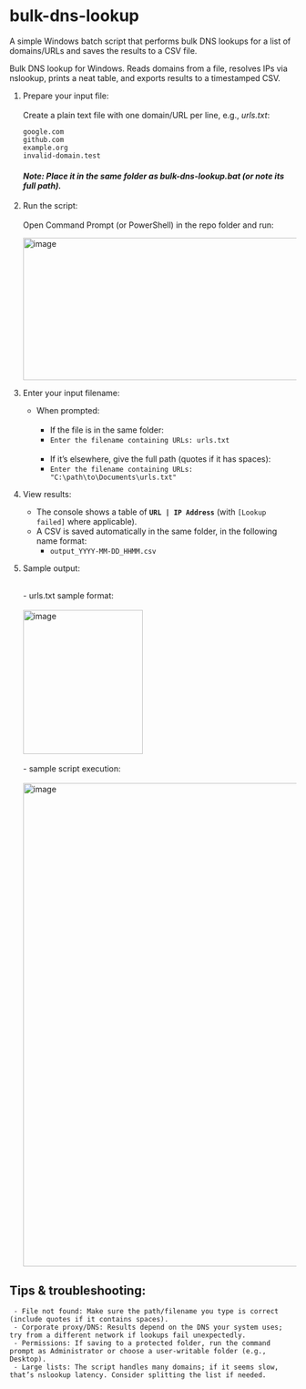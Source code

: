 # bulk-dns-lookup
A simple Windows batch script that performs bulk DNS lookups for a list of domains/URLs and saves the results to a CSV file.

Bulk DNS lookup for Windows. Reads domains from a file, resolves IPs via nslookup, prints a neat table, and exports results to a timestamped CSV.

1. Prepare your input file: <br>
     <br>
     Create a plain text file with one domain/URL per line, e.g., *urls.txt*:
      ```
      google.com
      github.com
      example.org
      invalid-domain.test
      ```
     #### *Note: Place it in the same folder as bulk-dns-lookup.bat (or note its full path).*

2. Run the script: <br>
      <br>
      Open Command Prompt (or PowerShell) in the repo folder and run:
   
      <img width="717" height="250" alt="image" src="https://github.com/user-attachments/assets/98280912-6313-4474-940e-97700757152e" />

3. Enter your input filename: <br>
      - When prompted: <br>
        <br>
        - If the file is in the same folder: <br> 
        - `Enter the filename containing URLs: urls.txt` <br>
             <br>
        - If it’s elsewhere, give the full path (quotes if it has spaces): <br>
        - `Enter the filename containing URLs: "C:\path\to\Documents\urls.txt"`

4. View results: <br>
     - The console shows a table of **`URL | IP Address`** (with `[Lookup failed]` where applicable).  
     - A CSV is saved automatically in the same folder, in the following name format:  
       - `output_YYYY-MM-DD_HHMM.csv`

5. Sample output: <br>

     <br>
          - urls.txt sample format: <br>
     <br>
     <img width="210" height="253" alt="image" src="https://github.com/user-attachments/assets/1ca3ab5b-ea4b-45c9-bf05-9d5dbc40050e" />

     <br>
     <br>
          - sample script execution: <br>
     <br>
     <img width="651" height="849" alt="image" src="https://github.com/user-attachments/assets/281dcc11-ed3b-4924-a8b2-092c5e4fb673" />

## Tips & troubleshooting: <br>

     - File not found: Make sure the path/filename you type is correct (include quotes if it contains spaces).
     - Corporate proxy/DNS: Results depend on the DNS your system uses; try from a different network if lookups fail unexpectedly.
     - Permissions: If saving to a protected folder, run the command prompt as Administrator or choose a user-writable folder (e.g., Desktop).
     - Large lists: The script handles many domains; if it seems slow, that’s nslookup latency. Consider splitting the list if needed.
